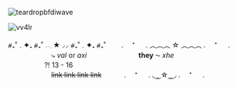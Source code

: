 ![teardropbfdiwave](https://github.com/user-attachments/assets/ecd183d0-5cc3-46a4-b691-b76ce30458e3)



<p align="left"> <img src="https://komarev.com/ghpvc/?username=vv4lr&label=ㅤcoolㅤpplㅤ&color=2cabf7&style=flat" alt="vv4lr" /> </p>

⧣₊˚﹒✦₊  ⧣₊˚  𓂃★    ⸝⸝ ⧣₊˚﹒✦₊  ⧣₊˚
 　　. 　⁺ 　 . ︵︵︵ ☆ ︵︵︵ . 　⁺ 　 .
　　　　  　　⤷ *val* or *axi*
　　　　   　　　**they** ⁓ *xhe*　       
　　　　     　?! 13  -  16　　   
　　　　　　   ~~link link link link~~ 
 　　　. 　⁺ 　 . ◟ ͜    ͜   ☆   ͜    ͜  ◞ . 　⁺ 　 .
